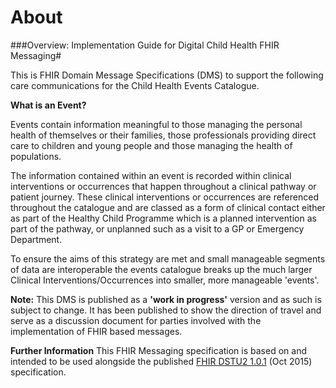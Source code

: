 # About #

###Overview: Implementation Guide for Digital Child Health  FHIR Messaging#

This is FHIR Domain Message Specifications (DMS) to support the following care communications for the Child Health Events Catalogue. 

**What is an Event?**

Events contain information meaningful to those managing the personal health of themselves or their families, those professionals providing direct care to children and young people and those managing the health of populations.

The information contained within an event is recorded within clinical interventions or occurrences that happen throughout a clinical pathway or patient journey. These clinical interventions or occurrences are referenced throughout the catalogue and are classed as a form of clinical contact either as part of the Healthy Child Programme which is a planned intervention as part of the pathway, or unplanned such as a visit to a GP or Emergency Department. 

To ensure the aims of this strategy are met and small manageable segments of data are interoperable the events catalogue breaks up the much larger Clinical Interventions/Occurrences into smaller, more manageable 'events'.

**Note:** This DMS is published as a **'work in progress'** version and as such is subject to change.  It has been published to show the direction of travel and serve as a discussion document for parties involved with the implementation of FHIR based messages. 

**Further Information**
This FHIR Messaging specification is based on and intended to be used alongside the published [FHIR DSTU2 1.0.1] (Oct 2015) specification. 

[FHIR DSTU2 1.0.1]: http://hl7.org/fhir/index.html

[Profile.BirthEvent]: ../Profile.BirthEvent/Profile.BirthEvent.html